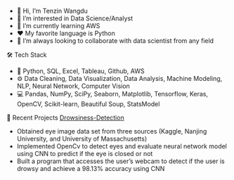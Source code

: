 - 👋 Hi, I’m Tenzin Wangdu
- 👀 I’m interested in Data Science/Analyst
- 🌱 I’m currently learning AWS
- ❤️ My favorite language is Python
- 💞️ I’m always looking to collaborate with data scientist from any field 

🛠  Tech Stack
- 👾 Python, SQL, Excel, Tableau, Github, AWS
- ⚙️  Data Cleaning, Data Visualization, Data Analysis, Machine Modeling, NLP, Neural Network, Computer Vision
- 💻 Pandas, NumPy, SciPy, Seaborn, Matplotlib, Tensorflow, Keras, OpenCV, Scikit-learn, Beautiful Soup, StatsModel

📝 Recent Projects
<a href="https://github.com/tw1270/Drowsiness-Detection" target="_blank">Drowsiness-Detection</a>
- Obtained eye image data set from three sources (Kaggle, Nanjing University, and University of Massachusetts)
- Implemented OpenCv to detect eyes and evaluate neural network model using CNN to predict if the eye is closed or not
- Built a program that accesses the user’s webcam to detect if the user is drowsy and achieve a 98.13% accuracy using CNN




<!---
tw1270/tw1270 is a ✨ special ✨ repository because its `README.md` (this file) appears on your GitHub profile.
You can click the Preview link to take a look at your changes.
--->
